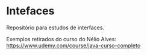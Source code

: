 # Intefaces

Repositório para estudos de interfaces.

Exemplos retirados do curso do Nélio Alves: https://www.udemy.com/course/java-curso-completo
